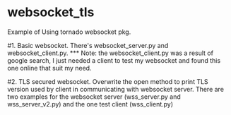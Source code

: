 # websocket_tls
Example of Using tornado websocket pkg.

#1. Basic websocket. There's websocket_server.py and websocket_client.py. *** Note: the websocket_client.py was a result of google search, I just needed a client to test my websocket and found this one online that suit my need.

#2. TLS secured websocket. Overwrite the open method to print TLS version used by client in communicating with websocket server. There are two examples for the websocket server (wss_server.py and wss_server_v2.py) and the one test client (wss_client.py)
